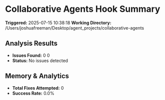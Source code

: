 # Collaborative Agents Hook Summary

**Triggered:** 2025-07-15 10:38:18
**Working Directory:** /Users/joshuafreeman/Desktop/agent_projects/collaborative-agents

## Analysis Results

- **Issues Found:** 0
0
- **Status:** No issues detected

## Memory & Analytics

- **Total Fixes Attempted:** 0
- **Success Rate:** 0.0%
